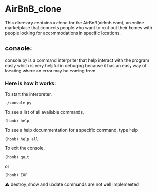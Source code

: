 # AirBnB_clone
This directory contains  a clone for the AirBnB(airbnb.com),
an online marketplace that connects people who want to rent
out their homes with people looking for accommodations in specific locations.

## console:
console.py is a command interpriter that help interact with the
program easly which is very helpful in debuging because it
has an easy way of locating where an error may be coming from.

### Here is how it works:

To start the interpreter,
```
./console.py
```

To see a list of all available commands,
```
(hbnb) help
```

To see a help docummentation for a specific command,
type help <command name>
```
(hbnb) help all
```

To exit the console,
```
(hbnb) quit
```
or
```
(hbnb) EOF
```


⚠️  destroy, show and update commands are not well implemented
